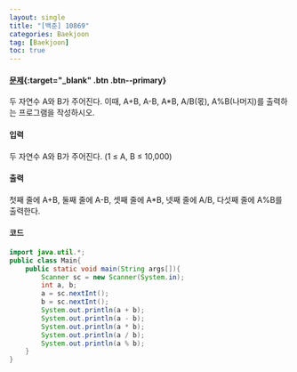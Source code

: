 ```yaml
---
layout: single
title: "[백준] 10869"
categories: Baekjoon
tag: [Baekjoon]
toc: true
---
```


#### [문제](https://www.acmicpc.net/problem/10869){:target="_blank" .btn .btn--primary}
두 자연수 A와 B가 주어진다. 이때, A+B, A-B, A*B, A/B(몫), A%B(나머지)를 출력하는 프로그램을 작성하시오. 

#### 입력
두 자연수 A와 B가 주어진다. (1 ≤ A, B ≤ 10,000)

#### 출력
첫째 줄에 A+B, 둘째 줄에 A-B, 셋째 줄에 A*B, 넷째 줄에 A/B, 다섯째 줄에 A%B를 출력한다.

#### 코드
```java
import java.util.*;
public class Main{
	public static void main(String args[]){
		Scanner sc = new Scanner(System.in);
		int a, b;
		a = sc.nextInt();
		b = sc.nextInt();
        System.out.println(a + b);
        System.out.println(a - b);
        System.out.println(a * b);
        System.out.println(a / b);
		System.out.println(a % b);
	}
}
```
